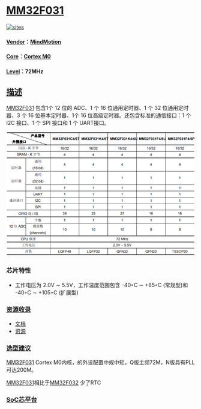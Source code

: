 ﻿# [MM32F031](https://github.com/SoCXin/MM32F031)

[![sites](http://182.61.61.133/link/resources/SoC.png)](http://www.SoC.Xin)

#### [Vendor](https://github.com/SoCXin/Vendor)：[MindMotion](http://www.mindmotion.com.cn/)
#### [Core](https://github.com/SoCXin/Cortex)：[Cortex M0](https://github.com/SoCXin/CM0)
#### [Level](https://github.com/SoCXin/Level)：72MHz

## [描述](https://github.com/SoCXin/MM32F031/wiki)

[MM32F031](https://github.com/SoCXin/MM32F031) 包含1个 12 位的 ADC、1 个 16 位通用定时器、1 个 32 位通用定时器、3 个 16 位基本定时器、1个 16 位高级定时器。还包含标准的通信接口：1 个 I2C 接口、1 个 SPI 接口和 1 个 UART接口。


[![sites](docs/MM32F031.png)](https://github.com/SoCXin/MM32F031)

### 芯片特性

* 工作电压为 2.0V ∼ 5.5V，工作温度范围包含 -40◦C ∼ +85◦C (常规型)和 -40◦C ∼ +105◦C (扩展型)

### [资源收录](https://github.com/SoCXin/MM32F031)

* [文档](docs/)
* [资源](src/)

### [选型建议](https://github.com/SoCXin)

[MM32F031](https://github.com/SoCXin/MM32F031) Cortex M0内核，的外设配置中规中矩，Q版主频72M，N版具有PLL可达200M。

[MM32F031](https://github.com/SoCXin/MM32F031)相比于[MM32F032](https://github.com/SoCXin/MM32F032) 少了RTC

###  [SoC芯平台](http://www.SoC.Xin)
